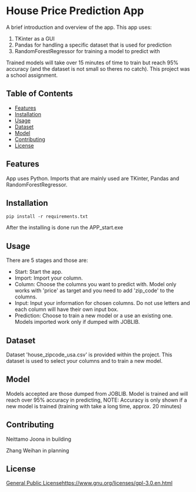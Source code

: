# House Price Prediction App

A brief introduction and overview of the app.
This app uses:
1. TKinter as a GUI
2. Pandas for handling a specific dataset that is used for prediction
3. RandomForestRegressor for training a model to predict with

Trained models will take over 15 minutes of time to train but reach 95% accuracy (and the dataset is not small so theres no catch).
This project was a school assignment.


## Table of Contents

- [Features](#features)
- [Installation](#installation)
- [Usage](#usage)
- [Dataset](#dataset)
- [Model](#model)
- [Contributing](#contributing)
- [License](#license)

## Features

App uses Python. Imports that are mainly used are TKinter, Pandas and RandomForestRegressor.

## Installation

```pip install -r requirements.txt ```

After the installing is done run the APP_start.exe

## Usage

There are 5 stages and those are:

- Start: Start the app.
- Import: Import your column.
- Column: Choose the columns you want to predict with. Model only works with 'price' as target and you need to add 'zip_code' to the columns.
- Input: Input your information for chosen columns. Do not use letters and each column will have their own input box.
- Prediction: Choose to train a new model or a use an existing one. Models imported work only if dumped with JOBLIB.

## Dataset

Dataset 'house_zipcode_usa.csv' is provided within the project. This dataset is used to select your columns and to train a new model.

## Model

Models accepted are those dumped from JOBLIB. Model is trained and will reach over 95% accuracy in predicting, NOTE: Accuracy is only shown if a new model is trained (training with take a long time, approx. 20 minutes)

## Contributing

Neittamo Joona in building

Zhang Weihan in planning

## License

[General Public License](https://www.gnu.org/licenses/gpl-3.0.en.html)https://www.gnu.org/licenses/gpl-3.0.en.html
